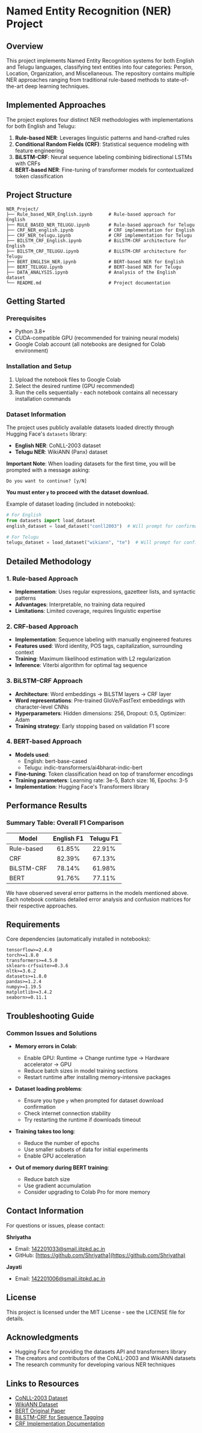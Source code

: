 # Named Entity Recognition (NER) Project

## Overview

This project implements Named Entity Recognition systems for both English and Telugu languages, classifying text entities into four categories: Person, Location, Organization, and Miscellaneous. The repository contains multiple NER approaches ranging from traditional rule-based methods to state-of-the-art deep learning techniques.

## Implemented Approaches

The project explores four distinct NER methodologies with implementations for both English and Telugu:

1. **Rule-based NER**: Leverages linguistic patterns and hand-crafted rules
2. **Conditional Random Fields (CRF)**: Statistical sequence modeling with feature engineering
3. **BiLSTM-CRF**: Neural sequence labeling combining bidirectional LSTMs with CRFs
4. **BERT-based NER**: Fine-tuning of transformer models for contextualized token classification

## Project Structure

```
NER_Project/
├── Rule_based_NER_English.ipynb      # Rule-based approach for English
├── RULE_BASED_NER_TELUGU.ipynb       # Rule-based approach for Telugu
├── CRF_NER_english.ipynb             # CRF implementation for English
├── CRF_NER_telugu.ipynb              # CRF implementation for Telugu
├── BILSTM_CRF_English.ipynb          # BiLSTM-CRF architecture for English
├── BILSTM_CRF_TELUGU.ipynb           # BiLSTM-CRF architecture for Telugu
├── BERT_ENGLISH_NER.ipynb            # BERT-based NER for English
├── BERT_TELUGU.ipynb                 # BERT-based NER for Telugu
├── DATA_ANALYSIS.ipynb               # Analysis of the English dataset
└── README.md                         # Project documentation
```

## Getting Started

### Prerequisites

- Python 3.8+
- CUDA-compatible GPU (recommended for training neural models)
- Google Colab account (all notebooks are designed for Colab environment)

### Installation and Setup

1. Upload the notebook files to Google Colab
2. Select the desired runtime (GPU recommended)
3. Run the cells sequentially - each notebook contains all necessary installation commands

### Dataset Information

The project uses publicly available datasets loaded directly through Hugging Face's `datasets` library:

- **English NER**: CoNLL-2003 dataset
- **Telugu NER**: WikiANN (Panx) dataset

**Important Note**: When loading datasets for the first time, you will be prompted with a message asking:
```
Do you want to continue? [y/N]
```
**You must enter `y` to proceed with the dataset download.**

Example of dataset loading (included in notebooks):
```python
# For English
from datasets import load_dataset
english_dataset = load_dataset("conll2003")  # Will prompt for confirmation

# For Telugu
telugu_dataset = load_dataset("wikiann", "te")  # Will prompt for confirmation
```

## Detailed Methodology

### 1. Rule-based Approach
- **Implementation**: Uses regular expressions, gazetteer lists, and syntactic patterns
- **Advantages**: Interpretable, no training data required
- **Limitations**: Limited coverage, requires linguistic expertise

### 2. CRF-based Approach
- **Implementation**: Sequence labeling with manually engineered features
- **Features used**: Word identity, POS tags, capitalization, surrounding context
- **Training**: Maximum likelihood estimation with L2 regularization
- **Inference**: Viterbi algorithm for optimal tag sequence

### 3. BiLSTM-CRF Approach
- **Architecture**: Word embeddings → BiLSTM layers → CRF layer
- **Word representations**: Pre-trained GloVe/FastText embeddings with character-level CNNs
- **Hyperparameters**: Hidden dimensions: 256, Dropout: 0.5, Optimizer: Adam
- **Training strategy**: Early stopping based on validation F1 score

### 4. BERT-based Approach
- **Models used**: 
  - English: bert-base-cased
  - Telugu: indic-transformers/ai4bharat-indic-bert
- **Fine-tuning**: Token classification head on top of transformer encodings
- **Training parameters**: Learning rate: 3e-5, Batch size: 16, Epochs: 3-5
- **Implementation**: Hugging Face's Transformers library

## Performance Results

### Summary Table: Overall F1 Comparison

| Model | English F1 | Telugu F1 |
|-------|:----------:|:---------:|
| Rule-based | 61.85% | 22.91% |
| CRF | 82.39% | 67.13% |
| BiLSTM-CRF | 78.14% | 61.98% |
| BERT | 91.76% | 77.11% |

We have observed several error patterns in the models mentioned above. Each notebook contains detailed error analysis and confusion matrices for their respective approaches.

## Requirements

Core dependencies (automatically installed in notebooks):
```
tensorflow>=2.4.0
torch>=1.8.0
transformers>=4.5.0
sklearn-crfsuite>=0.3.6
nltk>=3.6.2
datasets>=1.8.0
pandas>=1.2.4
numpy>=1.19.5
matplotlib>=3.4.2
seaborn>=0.11.1
```

## Troubleshooting Guide

### Common Issues and Solutions

- **Memory errors in Colab**: 
  - Enable GPU: Runtime → Change runtime type → Hardware accelerator → GPU
  - Reduce batch sizes in model training sections
  - Restart runtime after installing memory-intensive packages

- **Dataset loading problems**:
  - Ensure you type `y` when prompted for dataset download confirmation
  - Check internet connection stability
  - Try restarting the runtime if downloads timeout

- **Training takes too long**:
  - Reduce the number of epochs
  - Use smaller subsets of data for initial experiments
  - Enable GPU acceleration

- **Out of memory during BERT training**:
  - Reduce batch size
  - Use gradient accumulation
  - Consider upgrading to Colab Pro for more memory

## Contact Information

For questions or issues, please contact:

**Shriyatha**
- Email: 142201033@smail.iitpkd.ac.in
- GitHub: [https://github.com/Shriyatha](https://github.com/Shriyatha)

**Jayati**
- Email: 142201006@smail.iitpkd.ac.in

## License

This project is licensed under the MIT License - see the LICENSE file for details.

## Acknowledgments

- Hugging Face for providing the datasets API and transformers library
- The creators and contributors of the CoNLL-2003 and WikiANN datasets
- The research community for developing various NER techniques

## Links to Resources

- [CoNLL-2003 Dataset](https://huggingface.co/datasets/conll2003)
- [WikiANN Dataset](https://huggingface.co/datasets/wikiann)
- [BERT Original Paper](https://arxiv.org/abs/1810.04805)
- [BiLSTM-CRF for Sequence Tagging](https://arxiv.org/abs/1508.01991)
- [CRF Implementation Documentation](https://sklearn-crfsuite.readthedocs.io/)
